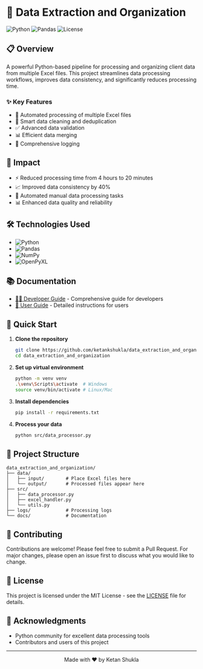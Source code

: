 # 🚀 Data Extraction and Organization

![Python](https://img.shields.io/badge/Python-3.8%2B-blue)
![Pandas](https://img.shields.io/badge/Pandas-Latest-brightgreen)
![License](https://img.shields.io/badge/License-MIT-yellow)

## 📋 Overview

A powerful Python-based pipeline for processing and organizing client data from multiple Excel files. This project streamlines data processing workflows, improves data consistency, and significantly reduces processing time.

### ✨ Key Features

- 🔄 Automated processing of multiple Excel files
- 🧹 Smart data cleaning and deduplication
- ✅ Advanced data validation
- 📊 Efficient data merging
- 📝 Comprehensive logging

## 🎯 Impact

- ⚡ Reduced processing time from 4 hours to 20 minutes
- 📈 Improved data consistency by 40%
- 🤖 Automated manual data processing tasks
- 📊 Enhanced data quality and reliability

## 🛠️ Technologies Used

- ![Python](https://img.shields.io/badge/Python-3.8%2B-blue?style=flat&logo=python)
- ![Pandas](https://img.shields.io/badge/Pandas-Latest-brightgreen?style=flat&logo=pandas)
- ![NumPy](https://img.shields.io/badge/NumPy-Latest-lightblue?style=flat&logo=numpy)
- ![OpenPyXL](https://img.shields.io/badge/OpenPyXL-Latest-orange?style=flat)

## 📚 Documentation

- [👨‍💻 Developer Guide](docs/DEVELOPER_GUIDE.md) - Comprehensive guide for developers
- [📘 User Guide](docs/USER_GUIDE.md) - Detailed instructions for users

## 🚀 Quick Start

1. **Clone the repository**
   ```bash
   git clone https://github.com/ketankshukla/data_extraction_and_organization.git
   cd data_extraction_and_organization
   ```

2. **Set up virtual environment**
   ```bash
   python -m venv venv
   .\venv\Scripts\activate  # Windows
   source venv/bin/activate # Linux/Mac
   ```

3. **Install dependencies**
   ```bash
   pip install -r requirements.txt
   ```

4. **Process your data**
   ```bash
   python src/data_processor.py
   ```

## 📁 Project Structure

```
data_extraction_and_organization/
├── data/
│   ├── input/        # Place Excel files here
│   └── output/       # Processed files appear here
├── src/
│   ├── data_processor.py
│   ├── excel_handler.py
│   └── utils.py
├── logs/             # Processing logs
└── docs/             # Documentation
```

## 🤝 Contributing

Contributions are welcome! Please feel free to submit a Pull Request. For major changes, please open an issue first to discuss what you would like to change.

## 📝 License

This project is licensed under the MIT License - see the [LICENSE](LICENSE) file for details.

## 🌟 Acknowledgments

- Python community for excellent data processing tools
- Contributors and users of this project

---
<p align="center">Made with ❤️ by Ketan Shukla</p>
